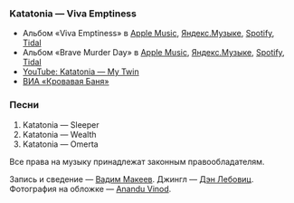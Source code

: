 ### Katatonia — Viva Emptiness

- Альбом «Viva Emptiness» в
	[Apple Music](https://music.apple.com/album/73592814),
	[Яндекс.Музыке](https://music.yandex.ru/album/166689),
	[Spotify](https://open.spotify.com/album/1bpHfzPfbM3vdcVRLIJXvf),
	[Tidal](https://tidal.com/album/67712475)
- Альбом «Brave Murder Day» в
	[Apple Music](https://music.apple.com/album/208202368),
	[Яндекс.Музыке](https://music.yandex.ru/album/206383),
	[Spotify](https://open.spotify.com/album/1BmtDzGIUGdft38C305STs),
	[Tidal](https://tidal.com/album/2589849)
- [YouTube: Katatonia — My Twin](https://youtu.be/nH45PdkXF9I)
- [ВИА «Кровавая Баня»](http://www.bloodbath.biz/)

### Песни

1. Katatonia — Sleeper
2. Katatonia — Wealth
3. Katatonia — Omerta

Все права на музыку принадлежат законным правообладателям.

Запись и сведение — [Вадим Макеев](https://twitter.com/pepelsbey).
Джингл — [Дэн Лебовиц](https://www.youtube.com/channel/UC38A5qHrlc_Zgua7vL4b96w).
Фотография на обложке — [Anandu Vinod](https://unsplash.com/photos/pbxwxwfI0B4).
